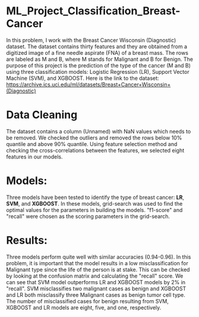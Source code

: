 # ML_Project_Classification_Breast-Cancer
In this problem, I work with the Breast Cancer Wisconsin (Diagnostic) dataset. The dataset contains thirty features and they are obtained from a digitized image of a fine needle aspirate (FNA) of a breast mass. The rows are labeled as M and B, where M stands for Malignant and B for Benign. The purpose of this project is the prediction of the type of the cancer (M and B) using three classification models: Logistic Regression (LR), Support Vector Machine (SVM), and XGBOOST. Here is the link to the dataset: https://archive.ics.uci.edu/ml/datasets/Breast+Cancer+Wisconsin+(Diagnostic)

# Data Cleaning
The dataset contains a column (Unnamed) with NaN values which needs to be removed. We checked the outliers and removed the rows below 10% quantile and above 90% quantile. 
Using feature selection method and checking the cross-correlations between the features, we selected eight features in our models. 

# Models:
Three models have been tested to identify the type of breast cancer: **LR**, **SVM**, and **XGBOOST**.
In these models, grid-search was used to find the optimal values for the parameters in building the models. "f1-score" and "recall" were chosen as the scoring parameters in the grid-search.

# Results:
Three models perform quite well with similar accuracies (0.94-0.96). In this problem, it is important that the model results in a low misclassification for Malignant type since the life of the person is at stake. This can be checked by looking at the confusion matrix and calculating the "recall" score.
We can see that SVM model outperforms LR and XGBOOST models by 2% in "recall". SVM misclassifies two malignant cases as benign and XGBOOST and LR both misclassify three Malignant cases as benign tumor cell type.
The number of misclassified cases for benign resulting from SVM, XGBOOST and LR models are eight, five, and one, respectively.
